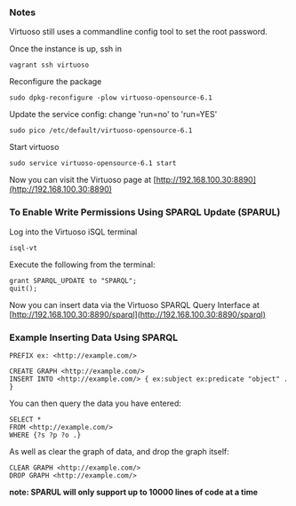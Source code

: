 ### Notes

Virtuoso still uses a commandline config tool to set the root password.

Once the instance is up, ssh in 

	vagrant ssh virtuoso

Reconfigure the package

	sudo dpkg-reconfigure -plow virtuoso-opensource-6.1
	
Update the service config: change 'run=no' to 'run=YES'

	sudo pico /etc/default/virtuoso-opensource-6.1
	
Start virtuoso

	sudo service virtuoso-opensource-6.1 start
	

Now you can visit the Virtuoso page at [http://192.168.100.30:8890](http://192.168.100.30:8890)


### To Enable Write Permissions Using SPARQL Update (SPARUL)

Log into the Virtuoso iSQL terminal
	
	isql-vt

Execute the following from the terminal:

	grant SPARQL_UPDATE to "SPARQL";
	quit();

Now you can insert data via the Virtuoso SPARQL Query Interface at [http://192.168.100.30:8890/sparql](http://192.168.100.30:8890/sparql)

### Example Inserting Data Using SPARQL
	
	PREFIX ex: <http://example.com/>

	CREATE GRAPH <http://example.com/>
	INSERT INTO <http://example.com/> { ex:subject ex:predicate "object" . }
	
You can then query the data you have entered:

	SELECT *
	FROM <http://example.com/>
	WHERE {?s ?p ?o .}

As well as clear the graph of data, and drop the graph itself:
	
	CLEAR GRAPH <http://example.com/>
	DROP GRAPH <http://example.com/>

**note: SPARUL will only support up to 10000 lines of code at a time**
